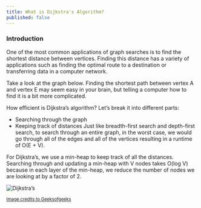 ```yaml
---
title: What is Dijkstra's Algorithm?
published: false
---
```


### Introduction
One of the most common applications of graph searches is to find the shortest distance between vertices. Finding this distance has a variety of applications such as finding the optimal route to a destination or transferring data in a computer network.

Take a look at the graph below. Finding the shortest path between vertex A and vertex E may seem easy in your brain, but telling a computer how to find it is a bit more complicated.


How efficient is Dijkstra’s algorithm? Let’s break it into different parts:

- Searching through the graph
- Keeping track of distances
Just like breadth-first search and depth-first search, to search through an entire graph, in the worst case, we would go through all of the edges and all of the vertices resulting in a runtime of O(E + V).

For Dijkstra’s, we use a min-heap to keep track of all the distances. Searching through and updating a min-heap with V nodes takes O(log V) because in each layer of the min-heap, we reduce the number of nodes we are looking at by a factor of 2.

![Dijkstra’s](https://www.geeksforgeeks.org/wp-content/uploads/Fig-11.jpg)

<sub>[Image credits to Geeksofgeeks](https://www.geeksforgeeks.org/dijkstras-shortest-path-algorithm-greedy-algo-7/)</sub>
